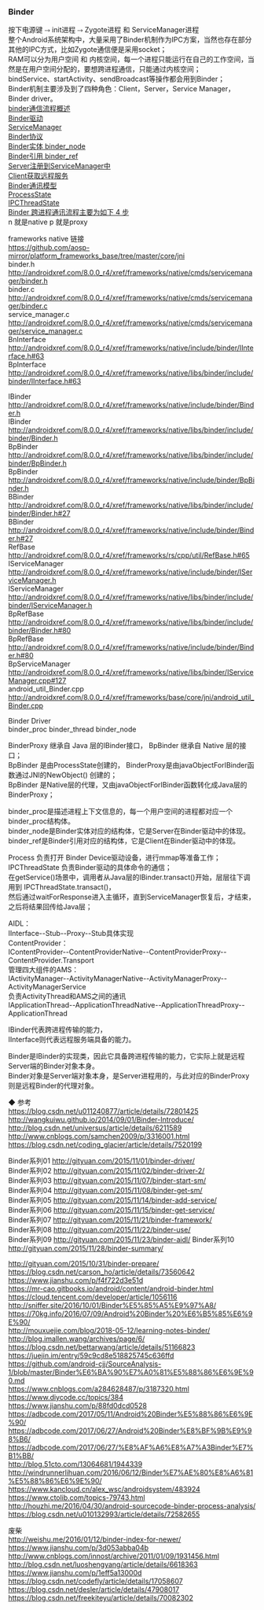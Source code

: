 ### Binder  
按下电源键  ⤑  init进程  ⤑ Zygote进程  和  ServiceManager进程   
整个Android系统架构中，大量采用了Binder机制作为IPC方案，当然也存在部分其他的IPC方式，比如Zygote通信便是采用socket；  
RAM可以分为用户空间 和 内核空间，每一个进程只能运行在自己的工作空间，当然是在用户空间分配的，要想跨进程通信，只能通过内核空间；  
bindService、startActivity、sendBroadcast等操作都会用到Binder；  
Binder机制主要涉及到了四种角色：Client，Server，Service Manager， Binder driver。  
[binder通信流程概述](library/BinderProcessOutline.md)  
[Binder驱动](library/BinderDriver.md)  
[ServiceManager](library/ServiceManager.md)  
[Binder协议](library/BinderProtocol.md)  
[Binder实体  binder_node](library/BinderEntity.md)  
[Binder引用  binder_ref](library/BinderReference.md)  
[Server注册到ServiceManager中](library/RegisterService.md)  
[Client获取远程服务](library/GetService.md)    
[Binder通讯模型](library/BinderModel.md)   
[ProcessState](library/ProcessState.md)  
[IPCThreadState](library/IPCThreadState.md)  
[Binder 跨进程通讯流程主要为如下 4 步](library/fun_binder_communication_step.md)   
n 就是native        p 就是proxy  

frameworks native 链接  
https://github.com/aosp-mirror/platform_frameworks_base/tree/master/core/jni   
binder.h    http://androidxref.com/8.0.0_r4/xref/frameworks/native/cmds/servicemanager/binder.h  
binder.c    http://androidxref.com/8.0.0_r4/xref/frameworks/native/cmds/servicemanager/binder.c  
service_manager.c    http://androidxref.com/8.0.0_r4/xref/frameworks/native/cmds/servicemanager/service_manager.c    
BnInterface    http://androidxref.com/8.0.0_r4/xref/frameworks/native/include/binder/IInterface.h#63  
BpInterface    http://androidxref.com/8.0.0_r4/xref/frameworks/native/libs/binder/include/binder/IInterface.h#63    

IBinder    http://androidxref.com/8.0.0_r4/xref/frameworks/native/include/binder/Binder.h  
IBinder    http://androidxref.com/8.0.0_r4/xref/frameworks/native/libs/binder/include/binder/Binder.h  
BpBinder    http://androidxref.com/8.0.0_r4/xref/frameworks/native/libs/binder/include/binder/BpBinder.h  
BpBinder    http://androidxref.com/8.0.0_r4/xref/frameworks/native/include/binder/BpBinder.h  
BBinder    http://androidxref.com/8.0.0_r4/xref/frameworks/native/libs/binder/include/binder/Binder.h#27  
BBinder    http://androidxref.com/8.0.0_r4/xref/frameworks/native/include/binder/Binder.h#27  
RefBase    http://androidxref.com/8.0.0_r4/xref/frameworks/rs/cpp/util/RefBase.h#65  
IServiceManager    http://androidxref.com/8.0.0_r4/xref/frameworks/native/include/binder/IServiceManager.h  
IServiceManager    http://androidxref.com/8.0.0_r4/xref/frameworks/native/libs/binder/include/binder/IServiceManager.h    
BpRefBase    http://androidxref.com/8.0.0_r4/xref/frameworks/native/libs/binder/include/binder/Binder.h#80  
BpRefBase    http://androidxref.com/8.0.0_r4/xref/frameworks/native/include/binder/Binder.h#80   
BpServiceManager    http://androidxref.com/8.0.0_r4/xref/frameworks/native/libs/binder/IServiceManager.cpp#127    
android_util_Binder.cpp    http://androidxref.com/8.0.0_r4/xref/frameworks/base/core/jni/android_util_Binder.cpp   


Binder Driver  
binder_proc        binder_thread        binder_node        

BinderProxy 继承自 Java 层的IBinder接口，  BpBinder 继承自 Native 层的接口；  
BpBinder 是由ProcessState创建的， BinderProxy是由javaObjectForIBinder函数通过JNI的NewObject() 创建的；  
BpBinder 是Native层的代理，又由javaObjectForIBinder函数转化成Java层的BinderProxy；  

binder_proc是描述进程上下文信息的，每一个用户空间的进程都对应一个binder_proc结构体。  
binder_node是Binder实体对应的结构体，它是Server在Binder驱动中的体现。  
binder_ref是Binder引用对应的结构体，它是Client在Binder驱动中的体现。  

Process 负责打开 Binder Device驱动设备，进行mmap等准备工作；  
IPCThreadState 负责Binder驱动的具体命令的通信；  
在getService()场景中，调用者从Java层的IBinder.transact()开始，层层往下调用到 IPCThreadState.transact()，  
然后通过waitForResponse进入主循环，直到ServiceManager恢复后，才结束，之后将结果回传给Java层；  

AIDL：  
IInterface--Stub--Proxy--Stub具体实现  
ContentProvider：  
IContentProvider--ContentProviderNative--ContentProviderProxy--ContentProvider.Transport  
管理四大组件的AMS：  
IActivityManager--ActivityManagerNative--ActivityManagerProxy--ActivityManagerService  
负责ActivityThread和AMS之间的通讯  
IApplicationThread--ApplicationThreadNative--ApplicationThreadProxy--ApplicationThread  

IBinder代表跨进程传输的能力，  
IInterface则代表远程服务端具备的能力。    

Binder是IBinder的实现类，因此它具备跨进程传输的能力，它实际上就是远程Server端的Binder对象本身。  
Binder对象是Server端对象本身，是Server进程用的，与此对应的BinderProxy则是远程Binder的代理对象。  



◆ 参考  
https://blog.csdn.net/u011240877/article/details/72801425  
http://wangkuiwu.github.io/2014/09/01/Binder-Introduce/  
http://blog.csdn.net/universus/article/details/6211589  
http://www.cnblogs.com/samchen2009/p/3316001.html  
https://blog.csdn.net/coding_glacier/article/details/7520199  

Binder系列01    http://gityuan.com/2015/11/01/binder-driver/  
Binder系列02    http://gityuan.com/2015/11/02/binder-driver-2/  
Binder系列03    http://gityuan.com/2015/11/07/binder-start-sm/  
Binder系列04    http://gityuan.com/2015/11/08/binder-get-sm/  
Binder系列05    http://gityuan.com/2015/11/14/binder-add-service/  
Binder系列06    http://gityuan.com/2015/11/15/binder-get-service/  
Binder系列07    http://gityuan.com/2015/11/21/binder-framework/  
Binder系列08    http://gityuan.com/2015/11/22/binder-use/  
Binder系列09    http://gityuan.com/2015/11/23/binder-aidl/
Binder系列10    http://gityuan.com/2015/11/28/binder-summary/  

http://gityuan.com/2015/10/31/binder-prepare/  
https://blog.csdn.net/carson_ho/article/details/73560642  
https://www.jianshu.com/p/f4f722d3e51d  
https://mr-cao.gitbooks.io/android/content/android-binder.html   
https://cloud.tencent.com/developer/article/1056116  
http://sniffer.site/2016/10/01/Binder%E5%85%A5%E9%97%A8/  
https://70kg.info/2016/07/09/Android%20Binder%20%E6%B5%85%E6%9E%90/  
http://mouxuejie.com/blog/2018-05-12/learning-notes-binder/  
http://blog.imallen.wang/archives/page/6/  
https://blog.csdn.net/bettarwang/article/details/51166823  
https://juejin.im/entry/59c9cd8e518825745c636ffd  
https://github.com/android-cjj/SourceAnalysis-1/blob/master/Binder%E6%BA%90%E7%A0%81%E5%88%86%E6%9E%90.md  
https://www.cnblogs.com/a284628487/p/3187320.html  
https://www.diycode.cc/topics/384  
https://www.jianshu.com/p/88fd0dcd0528  
https://adbcode.com/2017/05/11/Android%20Binder%E5%88%86%E6%9E%90/  
https://adbcode.com/2017/06/27/Android%20Binder%E8%BF%9B%E9%98%B6/  
https://adbcode.com/2017/06/27/%E8%AF%A6%E8%A7%A3Binder%E7%B1%BB/  
http://blog.51cto.com/13064681/1944339  
http://windrunnerlihuan.com/2016/06/12/Binder%E7%AE%80%E8%A6%81%E5%88%86%E6%9E%90/  
https://www.kancloud.cn/alex_wsc/androidsystem/483924  
https://www.ctolib.com/topics-79743.html  
http://houzhi.me/2016/04/30/android-sourcecode-binder-process-analysis/  
https://blog.csdn.net/u010132993/article/details/72582655  


废柴  
http://weishu.me/2016/01/12/binder-index-for-newer/    
https://www.jianshu.com/p/3d053abba04b   
http://www.cnblogs.com/innost/archive/2011/01/09/1931456.html  
http://blog.csdn.net/luoshengyang/article/details/6618363  
https://www.jianshu.com/p/1eff5a13000d  
https://blog.csdn.net/codefly/article/details/17058607  
https://blog.csdn.net/desler/article/details/47908017  
https://blog.csdn.net/freekiteyu/article/details/70082302  



